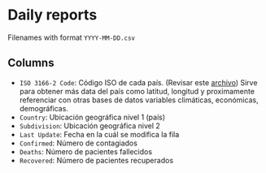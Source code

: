 # Daily reports
Filenames with format `YYYY-MM-DD.csv`

## Columns

-   `ISO 3166-2 Code`: Código ISO de cada país. (Revisar este [archivo](https://github.com/DataScienceResearchPeru/covid-19_latinoamerica/blob/master/utils/iso3312_latinamerica.csv)) Sirve para obtener más data del país como latitud, longitud y proximamente referenciar con otras bases de datos variables climáticas, económicas, demográficas.
-   `Country`: Ubicación geográfica nivel 1 (país)
-   `Subdivision`: Ubicación geográfica nivel 2
-   `Last Update`: Fecha en la cuál se modifica la fila
-   `Confirmed`: Número de contagiados
-   `Deaths`: Número de pacientes fallecidos
-   `Recovered`: Número de pacientes recuperados